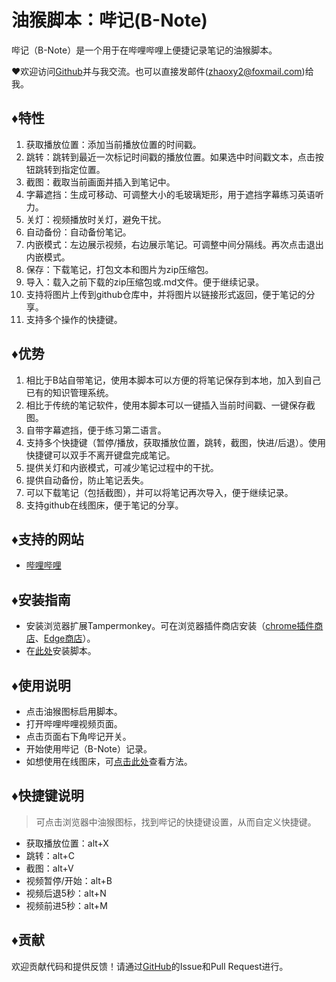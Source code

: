 # 油猴脚本：哔记(B-Note)
哔记（B-Note）是一个用于在哔哩哔哩上便捷记录笔记的油猴脚本。

❤欢迎访问[Github](https://github.com/Xiang-yuZHAO/B-Note)并与我交流。也可以直接发邮件(zhaoxy2@foxmail.com)给我。

## ♦特性
1. 获取播放位置：添加当前播放位置的时间戳。
2. 跳转：跳转到最近一次标记时间戳的播放位置。如果选中时间戳文本，点击按钮跳转到指定位置。
4. 截图：截取当前画面并插入到笔记中。
5. 字幕遮挡：生成可移动、可调整大小的毛玻璃矩形，用于遮挡字幕练习英语听力。
6. 关灯：视频播放时关灯，避免干扰。
7. 自动备份：自动备份笔记。
8. 内嵌模式：左边展示视频，右边展示笔记。可调整中间分隔线。再次点击退出内嵌模式。
9. 保存：下载笔记，打包文本和图片为zip压缩包。
10. 导入：载入之前下载的zip压缩包或.md文件。便于继续记录。
11. 支持将图片上传到github仓库中，并将图片以链接形式返回，便于笔记的分享。
12. 支持多个操作的快捷键。

## ♦优势
1. 相比于B站自带笔记，使用本脚本可以方便的将笔记保存到本地，加入到自己已有的知识管理系统。
2. 相比于传统的笔记软件，使用本脚本可以一键插入当前时间戳、一键保存截图。
3. 自带字幕遮挡，便于练习第二语言。
4. 支持多个快捷键（暂停/播放，获取播放位置，跳转，截图，快进/后退）。使用快捷键可以双手不离开键盘完成笔记。
5. 提供关灯和内嵌模式，可减少笔记过程中的干扰。
6. 提供自动备份，防止笔记丢失。
7. 可以下载笔记（包括截图），并可以将笔记再次导入，便于继续记录。
8. 支持github在线图床，便于笔记的分享。

## ♦支持的网站
- [哔哩哔哩](www.bilibili.com)

## ♦安装指南
- 安装浏览器扩展Tampermonkey。可在浏览器插件商店安装（[chrome插件商店](https://chrome.google.com/webstore/detail/tampermonkey/dhdgffkkebhmkfjojejmpbldmpobfkfo?hl=zh-CN)、[Edge商店](https://microsoftedge.microsoft.com/addons/detail/%E7%AF%A1%E6%94%B9%E7%8C%B4/iikmkjmpaadaobahmlepeloendndfphd?hl=zh-CN)）。
- 在[此处](https://greasyfork.org/zh-CN/scripts/475808-%E5%93%94%E8%AE%B0-b-note-b%E7%AB%99%E7%AC%94%E8%AE%B0%E6%8F%92%E4%BB%B6)安装脚本。

## ♦使用说明
- 点击油猴图标启用脚本。
- 打开哔哩哔哩视频页面。
- 点击页面右下角哔记开关。
- 开始使用哔记（B-Note）记录。
- 如想使用在线图床，可[点击此处](https://github.com/Xiang-yuZHAO/B-Note_img)查看方法。

## ♦快捷键说明

> 可点击浏览器中油猴图标，找到哔记的快捷键设置，从而自定义快捷键。

- 获取播放位置：alt+X
- 跳转：alt+C
- 截图：alt+V
- 视频暂停/开始：alt+B
- 视频后退5秒：alt+N
- 视频前进5秒：alt+M

## ♦贡献
欢迎贡献代码和提供反馈！请通过[GitHub](https://github.com/Xiang-yuZHAO/B-Note)的Issue和Pull Request进行。
